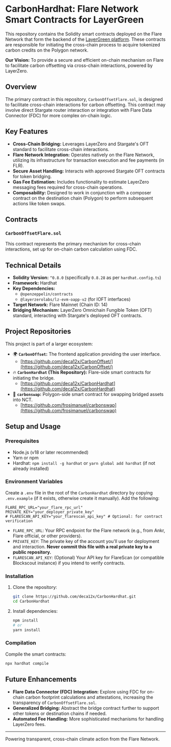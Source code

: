 # CarbonHardhat: Flare Network Smart Contracts for LayerGreen

This repository contains the Solidity smart contracts deployed on the Flare Network that form the backend of the [LayerGreen platform](https://github.com/deca12x/CarbonOffset/). These contracts are responsible for initiating the cross-chain process to acquire tokenized carbon credits on the Polygon network.

**Our Vision:** To provide a secure and efficient on-chain mechanism on Flare to facilitate carbon offsetting via cross-chain interactions, powered by LayerZero.

## Overview

The primary contract in this repository, `CarbonOffsetFlare.sol`, is designed to facilitate cross-chain interactions for carbon offsetting. This contract may involve direct Stargate router interaction or integration with Flare Data Connector (FDC) for more complex on-chain logic.

## Key Features

- **Cross-Chain Bridging:** Leverages LayerZero and Stargate's OFT standard to facilitate cross-chain interactions.
- **Flare Network Integration:** Operates natively on the Flare Network, utilizing its infrastructure for transaction execution and fee payments (in FLR).
- **Secure Asset Handling:** Interacts with approved Stargate OFT contracts for token bridging.
- **Gas Fee Estimation:** Includes functionality to estimate LayerZero messaging fees required for cross-chain operations.
- **Composability:** Designed to work in conjunction with a composer contract on the destination chain (Polygon) to perform subsequent actions like token swaps.

## Contracts

### `CarbonOffsetFlare.sol`

This contract represents the primary mechanism for cross-chain interactions, set up for on-chain carbon calculation using FDC.

## Technical Details

- **Solidity Version:** `^0.8.0` (specifically `0.8.28` as per `hardhat.config.ts`)
- **Framework:** Hardhat
- **Key Dependencies:**
  - `@openzeppelin/contracts`
  - `@layerzerolabs/lz-evm-oapp-v2` (for IOFT interfaces)
- **Target Network:** Flare Mainnet (Chain ID: 14)
- **Bridging Mechanism:** LayerZero Omnichain Fungible Token (OFT) standard, interacting with Stargate's deployed OFT contracts.

## Project Repositories

This project is part of a larger ecosystem:

- 🌍 **`CarbonOffset`:** The frontend application providing the user interface.
  - [https://github.com/deca12x/CarbonOffset/](https://github.com/deca12x/CarbonOffset/)
- 🔥 **`CarbonHardhat` (This Repository):** Flare-side smart contracts for initiating the bridge.
  - [https://github.com/deca12x/CarbonHardhat](https://github.com/deca12x/CarbonHardhat)
- 🔄 **`carbonswap`:** Polygon-side smart contract for swapping bridged assets into NCT.
  - [https://github.com/frosimanuel/carbonswap](https://github.com/frosimanuel/carbonswap)

## Setup and Usage

### Prerequisites

- Node.js (v18 or later recommended)
- Yarn or npm
- Hardhat: `npm install -g hardhat` or `yarn global add hardhat` (if not already installed)

### Environment Variables

Create a `.env` file in the root of the `CarbonHardhat` directory by copying `.env.example` (if it exists, otherwise create it manually). Add the following:

```env
FLARE_RPC_URL="your_flare_rpc_url"
PRIVATE_KEY="your_deployer_private_key"
# FLARESCAN_API_KEY="your_flarescan_api_key" # Optional: for contract verification
```

- `FLARE_RPC_URL`: Your RPC endpoint for the Flare network (e.g., from Ankr, Flare official, or other providers).
- `PRIVATE_KEY`: The private key of the account you'll use for deployment and interaction. **Never commit this file with a real private key to a public repository.**
- `FLARESCAN_API_KEY`: (Optional) Your API key for FlareScan (or compatible Blockscout instance) if you intend to verify contracts.

### Installation

1.  Clone the repository:
    ```bash
    git clone https://github.com/deca12x/CarbonHardhat.git
    cd CarbonHardhat
    ```
2.  Install dependencies:
    ```bash
    npm install
    # or
    yarn install
    ```

### Compilation

Compile the smart contracts:

```bash
npx hardhat compile
```

## Future Enhancements

- **Flare Data Connector (FDC) Integration:** Explore using FDC for on-chain carbon footprint calculations and attestations, increasing the transparency of `CarbonOffsetFlare.sol`.
- **Generalized Bridging:** Abstract the bridge contract further to support other tokens or destination chains if needed.
- **Automated Fee Handling:** More sophisticated mechanisms for handling LayerZero fees.

---

Powering transparent, cross-chain climate action from the Flare Network.
